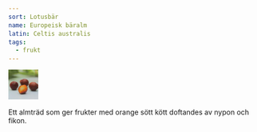 ```yaml
---
sort: Lotusbär
name: Europeisk bäralm
latin: Celtis australis
tags:
  - frukt
---
```


<img src="/img/celtis-australis.jpg" width="60" data-srcset="1x, 1.5x, 2x" alt="Celtis australis" data-attribution="https://deaflora.de/Shop/Ungewoehnliche-Fruechte/-5340-5728.html">

Ett almträd som ger frukter med orange sött kött doftandes av nypon och fikon.
